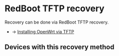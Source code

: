 # RedBoot TFTP recovery

Recovery can be done via RedBoot TFTP recovery.

- → [Installing OpenWrt via TFTP](/docs/guide-user/installation/generic.flashing.tftp "docs:guide-user:installation:generic.flashing.tftp")

## Devices with this recovery method
